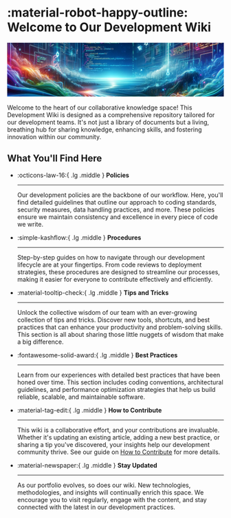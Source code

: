 # :material-robot-happy-outline: Welcome to Our Development Wiki

![Banner](assets/banner.webp)

Welcome to the heart of our collaborative knowledge space! This Development Wiki
is designed as a comprehensive repository tailored for our development teams.
It's not just a library of documents but a living, breathing hub for sharing
knowledge, enhancing skills, and fostering innovation within our community.

## What You'll Find Here

<div class="grid cards" markdown>

- :octicons-law-16:{ .lg .middle } __Policies__

    ---

    Our development policies are the backbone of our workflow. Here, you'll find
detailed guidelines that outline our approach to coding standards, security
measures, data handling practices, and more. These policies ensure we maintain
consistency and excellence in every piece of code we write.

- :simple-kashflow:{ .lg .middle } __Procedures__

    ---

    Step-by-step guides on how to navigate through our development lifecycle are at
your fingertips. From code reviews to deployment strategies, these procedures
are designed to streamline our processes, making it easier for everyone to
contribute effectively and efficiently.

- :material-tooltip-check:{ .lg .middle } __Tips and Tricks__

    ---

    Unlock the collective wisdom of our team with an ever-growing collection of tips
and tricks. Discover new tools, shortcuts, and best practices that can enhance
your productivity and problem-solving skills. This section is all about sharing
those little nuggets of wisdom that make a big difference.

- :fontawesome-solid-award:{ .lg .middle } __Best Practices__

    ---

    Learn from our experiences with detailed best practices that have been honed
over time. This section includes coding conventions, architectural guidelines,
and performance optimization strategies that help us build reliable, scalable,
and maintainable software.

- :material-tag-edit:{ .lg .middle } __How to Contribute__

    ---

    This wiki is a collaborative effort, and your contributions are invaluable.
Whether it's updating an existing article, adding a new best practice, or
sharing a tip you've discovered, your insights help our development community
thrive. See our guide on [How to Contribute](about/contributing.md) for more
details.

- :material-newspaper:{ .lg .middle } __Stay Updated__

    ---

    As our portfolio evolves, so does our wiki. New technologies, methodologies, and
insights will continually enrich this space. We encourage you to visit
regularly, engage with the content, and stay connected with the latest in our
development practices.

</div>
